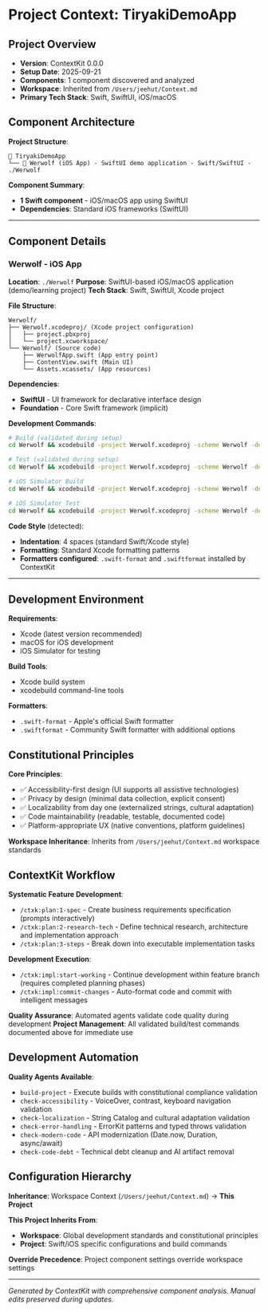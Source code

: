 # Project Context: TiryakiDemoApp

## Project Overview

- **Version**: ContextKit 0.0.0
- **Setup Date**: 2025-09-21
- **Components**: 1 component discovered and analyzed
- **Workspace**: Inherited from `/Users/jeehut/Context.md`
- **Primary Tech Stack**: Swift, SwiftUI, iOS/macOS

## Component Architecture

**Project Structure**:

```
📁 TiryakiDemoApp
└── 📱 Werwolf (iOS App) - SwiftUI demo application - Swift/SwiftUI - ./Werwolf
```

**Component Summary**:
- **1 Swift component** - iOS/macOS app using SwiftUI
- **Dependencies**: Standard iOS frameworks (SwiftUI)

---

## Component Details

### Werwolf - iOS App

**Location**: `./Werwolf`
**Purpose**: SwiftUI-based iOS/macOS application (demo/learning project)
**Tech Stack**: Swift, SwiftUI, Xcode project

**File Structure**:
```
Werwolf/
├── Werwolf.xcodeproj/ (Xcode project configuration)
│   ├── project.pbxproj
│   └── project.xcworkspace/
└── Werwolf/ (Source code)
    ├── WerwolfApp.swift (App entry point)
    ├── ContentView.swift (Main UI)
    └── Assets.xcassets/ (App resources)
```

**Dependencies**:
- **SwiftUI** - UI framework for declarative interface design
- **Foundation** - Core Swift framework (implicit)

**Development Commands**:
```bash
# Build (validated during setup)
cd Werwolf && xcodebuild -project Werwolf.xcodeproj -scheme Werwolf -destination 'platform=macOS' build

# Test (validated during setup)
cd Werwolf && xcodebuild -project Werwolf.xcodeproj -scheme Werwolf -destination 'platform=macOS' test

# iOS Simulator Build
cd Werwolf && xcodebuild -project Werwolf.xcodeproj -scheme Werwolf -destination 'platform=iOS Simulator,name=iPhone 17' build

# iOS Simulator Test
cd Werwolf && xcodebuild -project Werwolf.xcodeproj -scheme Werwolf -destination 'platform=iOS Simulator,name=iPhone 17' test
```

**Code Style** (detected):
- **Indentation**: 4 spaces (standard Swift/Xcode style)
- **Formatting**: Standard Xcode formatting patterns
- **Formatters configured**: `.swift-format` and `.swiftformat` installed by ContextKit

---

## Development Environment

**Requirements**:
- Xcode (latest version recommended)
- macOS for iOS development
- iOS Simulator for testing

**Build Tools**:
- Xcode build system
- xcodebuild command-line tools

**Formatters**:
- `.swift-format` - Apple's official Swift formatter
- `.swiftformat` - Community Swift formatter with additional options

## Constitutional Principles

**Core Principles**:
- ✅ Accessibility-first design (UI supports all assistive technologies)
- ✅ Privacy by design (minimal data collection, explicit consent)
- ✅ Localizability from day one (externalized strings, cultural adaptation)
- ✅ Code maintainability (readable, testable, documented code)
- ✅ Platform-appropriate UX (native conventions, platform guidelines)

**Workspace Inheritance**: Inherits from `/Users/jeehut/Context.md` workspace standards

## ContextKit Workflow

**Systematic Feature Development**:
- `/ctxk:plan:1-spec` - Create business requirements specification (prompts interactively)
- `/ctxk:plan:2-research-tech` - Define technical research, architecture and implementation approach
- `/ctxk:plan:3-steps` - Break down into executable implementation tasks

**Development Execution**:
- `/ctxk:impl:start-working` - Continue development within feature branch (requires completed planning phases)
- `/ctxk:impl:commit-changes` - Auto-format code and commit with intelligent messages

**Quality Assurance**: Automated agents validate code quality during development
**Project Management**: All validated build/test commands documented above for immediate use

## Development Automation

**Quality Agents Available**:
- `build-project` - Execute builds with constitutional compliance validation
- `check-accessibility` - VoiceOver, contrast, keyboard navigation validation
- `check-localization` - String Catalog and cultural adaptation validation
- `check-error-handling` - ErrorKit patterns and typed throws validation
- `check-modern-code` - API modernization (Date.now, Duration, async/await)
- `check-code-debt` - Technical debt cleanup and AI artifact removal

## Configuration Hierarchy

**Inheritance**: Workspace Context (`/Users/jeehut/Context.md`) → **This Project**

**This Project Inherits From**:
- **Workspace**: Global development standards and constitutional principles
- **Project**: Swift/iOS specific configurations and build commands

**Override Precedence**: Project component settings override workspace settings

---
*Generated by ContextKit with comprehensive component analysis. Manual edits preserved during updates.*